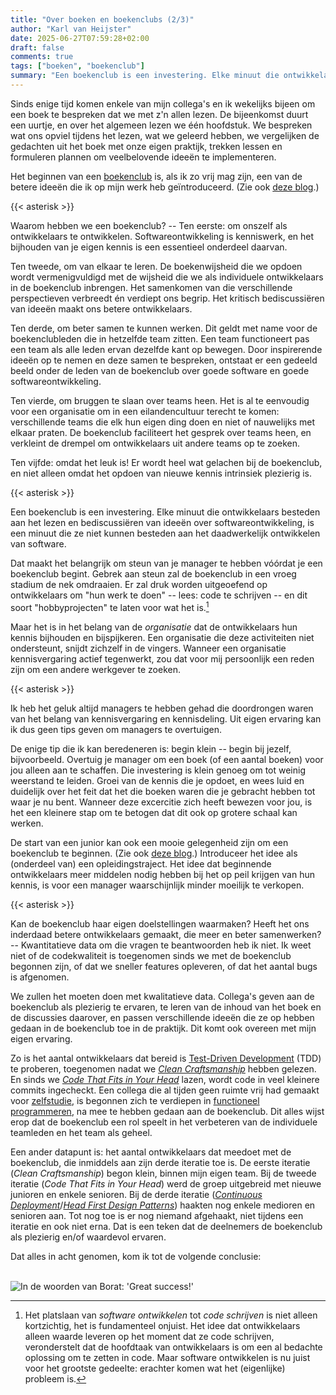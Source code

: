 ```yaml
---
title: "Over boeken en boekenclubs (2/3)"
author: "Karl van Heijster"
date: 2025-06-27T07:59:28+02:00
draft: false
comments: true
tags: ["boeken", "boekenclub"]
summary: "Een boekenclub is een investering. Elke minuut die ontwikkelaars besteden aan het lezen en bediscussiëren van ideeën over softwareontwikkeling, is een minuut die ze niet kunnen besteden aan het daadwerkelijk ontwikkelen van software. Dat maakt het belangrijk om steun van je manager te hebben vóórdat je een boekenclub begint."
---
```


Sinds enige tijd komen enkele van mijn collega's en ik wekelijks bijeen om een boek te bespreken dat we met z'n allen lezen. De bijeenkomst duurt een uurtje, en over het algemeen lezen we één hoofdstuk. We bespreken wat ons opviel tijdens het lezen, wat we geleerd hebben, we vergelijken de gedachten uit het boek met onze eigen praktijk, trekken lessen en formuleren plannen om veelbelovende ideeën te implementeren.


Het beginnen van een [boekenclub](/tags/boekenclub/ "Blogs met de tag 'boekenclub'") is, als ik zo vrij mag zijn, een van de betere ideeën die ik op mijn werk heb geïntroduceerd. (Zie ook [deze blog](/blog/25/02/over-de-boekenclub/ "'Over de boekenclub'").) 


{{< asterisk >}}


Waarom hebben we een boekenclub? -- Ten eerste: om onszelf als ontwikkelaars te ontwikkelen. Softwareontwikkeling is kenniswerk, en het bijhouden van je eigen kennis is een essentieel onderdeel daarvan.


Ten tweede, om van elkaar te leren. De boekenwijsheid die we opdoen wordt vermenigvuldigd met de wijsheid die we als individuele ontwikkelaars in de boekenclub inbrengen. Het samenkomen van die verschillende perspectieven verbreedt én verdiept ons begrip. Het kritisch bediscussiëren van ideeën maakt ons betere ontwikkelaars.


Ten derde, om beter samen te kunnen werken. Dit geldt met name voor de boekenclubleden die in hetzelfde team zitten. Een team functioneert pas een team als alle leden ervan dezelfde kant op bewegen. Door inspirerende ideeën op te nemen en deze samen te bespreken, ontstaat er een gedeeld beeld onder de leden van de boekenclub over goede software en goede softwareontwikkeling.


Ten vierde, om bruggen te slaan over teams heen. Het is al te eenvoudig voor een organisatie om in een eilandencultuur terecht te komen: verschillende teams die elk hun eigen ding doen en niet of nauwelijks met elkaar praten. De boekenclub faciliteert het gesprek over teams heen, en verkleint de drempel om ontwikkelaars uit andere teams op te zoeken.


Ten vijfde: omdat het leuk is! Er wordt heel wat gelachen bij de boekenclub, en niet alleen omdat het opdoen van nieuwe kennis intrinsiek plezierig is. 


{{< asterisk >}}


Een boekenclub is een investering. Elke minuut die ontwikkelaars besteden aan het lezen en bediscussiëren van ideeën over softwareontwikkeling, is een minuut die ze niet kunnen besteden aan het daadwerkelijk ontwikkelen van software. 


Dat maakt het belangrijk om steun van je manager te hebben vóórdat je een boekenclub begint. Gebrek aan steun zal de boekenclub in een vroeg stadium de nek omdraaien. Er zal druk worden uitgeoefend op ontwikkelaars om "hun werk te doen" -- lees: code te schrijven -- en dit soort "hobbyprojecten" te laten voor wat het is.[^1]


Maar het is in het belang van de *organisatie* dat de ontwikkelaars hun kennis bijhouden en bijspijkeren. Een organisatie die deze activiteiten niet ondersteunt, snijdt zichzelf in de vingers. Wanneer een organisatie kennisvergaring actief tegenwerkt, zou dat voor mij persoonlijk een reden zijn om een andere werkgever te zoeken.


{{< asterisk >}}


Ik heb het geluk altijd managers te hebben gehad die doordrongen waren van het belang van kennisvergaring en kennisdeling. Uit eigen ervaring kan ik dus geen tips geven om managers te overtuigen. 


De enige tip die ik kan beredeneren is: begin klein -- begin bij jezelf, bijvoorbeeld. Overtuig je manager om een boek (of een aantal boeken) voor jou alleen aan te schaffen. Die investering is klein genoeg om tot weinig weerstand te leiden. Groei van de kennis die je opdoet, en wees luid en duidelijk over het feit dat het die boeken waren die je gebracht hebben tot waar je nu bent. Wanneer deze excercitie zich heeft bewezen voor jou, is het een kleinere stap om te betogen dat dit ook op grotere schaal kan werken.


De start van een junior kan ook een mooie gelegenheid zijn om een boekenclub te beginnen. (Zie ook [deze blog](/blog/25/02/over-de-boekenclub/ "Over de boekenclub").) Introduceer het idee als (onderdeel van) een opleidingstraject. Het idee dat beginnende ontwikkelaars meer middelen nodig hebben bij het op peil krijgen van hun kennis, is voor een manager waarschijnlijk minder moeilijk te verkopen.


{{< asterisk >}}


Kan de boekenclub haar eigen doelstellingen waarmaken? Heeft het ons inderdaad betere ontwikkelaars gemaakt, die meer en beter samenwerken? -- Kwantitatieve data om die vragen te beantwoorden heb ik niet. Ik weet niet of de codekwaliteit is toegenomen sinds we met de boekenclub begonnen zijn, of dat we sneller features opleveren, of dat het aantal bugs is afgenomen. 


We zullen het moeten doen met kwalitatieve data. Collega's geven aan de boekenclub als plezierig te ervaren, te leren van de inhoud van het boek en de discussies daarover, en passen verschillende ideeën die ze op hebben gedaan in de boekenclub toe in de praktijk. Dit komt ook overeen met mijn eigen ervaring.


Zo is het aantal ontwikkelaars dat bereid is [Test-Driven Development](/tags/test-driven-development/ "Blogs met de tag 'test-driven development'") (TDD) te proberen, toegenomen nadat we [*Clean Craftsmanship*](https://www.pearson.com/en-us/subject-catalog/p/clean-craftsmanship-disciplines-standards-and-ethics/P200000009529/9780136915713 "'Clean Craftsmanship: Disciplines, Standards, and Ethics' Robert C. Martin, Addison Wesley 2021") hebben gelezen. En sinds we [*Code That Fits in Your Head*](https://www.oreilly.com/library/view/code-that-fits/9780137464302/ "'Code That Fits in Your Head: Heuristics for Software Engineering', Mark Seemann, O'Reilly Media 2021") lazen, wordt code in veel kleinere commits ingecheckt. Een collega die al tijden geen ruimte vrij had gemaakt voor [zelfstudie](/tags/zelfstudie/ "Blogs met de tag 'zelfstudie'"), is begonnen zich te verdiepen in [functioneel programmeren](/tags/functioneel-programmeren/ "Blogs met de tag 'functioneel programmeren'"), na mee te hebben gedaan aan de boekenclub. Dit alles wijst erop dat de boekenclub een rol speelt in het verbeteren van de individuele teamleden en het team als geheel.


Een ander datapunt is: het aantal ontwikkelaars dat meedoet met de boekenclub, die inmiddels aan zijn derde iteratie toe is. De eerste iteratie (*Clean Craftsmanship*) begon klein, binnen mijn eigen team. Bij de tweede iteratie (*Code That Fits in Your Head*) werd de groep uitgebreid met nieuwe junioren en enkele senioren. Bij de derde iteratie ([*Continuous Deployment*](https://www.oreilly.com/library/view/continuous-deployment/9781098146719/ "Valentina Servile, 'Continuous Deployment: Enable Faster Feedback, Safer Releases, and More Reliable Software', O'Reilly Media Inc. 2024")/[*Head First Design Patterns*](https://www.oreilly.com/library/view/head-first-design/9781492077992/ "Eric Freeman & Elisabeth Robson, 'Head First Design Patterns (2nd Edition): Building Extensible & Maintainable Object-Oriented Software', O'Reilly Media Inc. 2020")) haakten nog enkele medioren en senioren aan. Tot nog toe is er nog niemand afgehaakt, niet tijdens een iteratie en ook niet erna. Dat is een teken dat de deelnemers de boekenclub als plezierig en/of waardevol ervaren.


Dat alles in acht genomen, kom ik tot de volgende conclusie:


<br>
<img class="center" src="https://media1.giphy.com/media/v1.Y2lkPTc5MGI3NjExNmVob2pqbjY5M3RqM2RiY3hncDBqOW8xbHVndTkyNXJpanJ2MHRxayZlcD12MV9pbnRlcm5hbF9naWZfYnlfaWQmY3Q9Zw/a0h7sAqON67nO/giphy.gif" alt="In de woorden van Borat: 'Great success!'" />
<br>


[^1]: Het platslaan van *software ontwikkelen* tot *code schrijven* is niet alleen kortzichtig, het is fundamenteel onjuist. Het idee dat ontwikkelaars alleen waarde leveren op het moment dat ze code schrijven, veronderstelt dat de hoofdtaak van ontwikkelaars is om een al bedachte oplossing om te zetten in code. Maar software ontwikkelen is nu juist voor het grootste gedeelte: erachter komen wat het (eigenlijke) probleem is.
